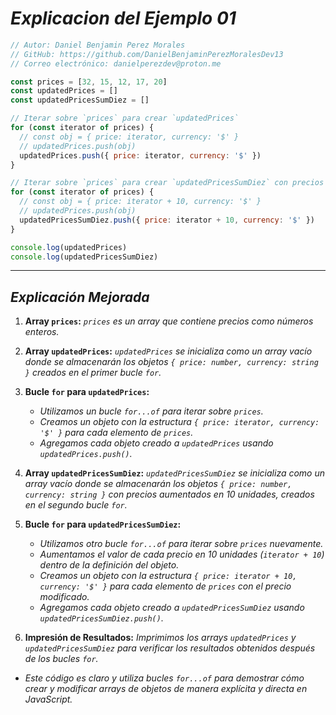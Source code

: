 <!-- Autor: Daniel Benjamin Perez Morales -->
<!-- GitHub: https://github.com/DanielBenjaminPerezMoralesDev13 -->
<!-- Gitlab: https://gitlab.com/DanielBenjaminPerezMoralesDev13 -->
<!-- Correo electrónico: danielperezdev@proton.me -->

# ***Explicacion del Ejemplo 01***

```javascript
// Autor: Daniel Benjamin Perez Morales
// GitHub: https://github.com/DanielBenjaminPerezMoralesDev13
// Correo electrónico: danielperezdev@proton.me

const prices = [32, 15, 12, 17, 20]
const updatedPrices = []
const updatedPricesSumDiez = []

// Iterar sobre `prices` para crear `updatedPrices`
for (const iterator of prices) {
  // const obj = { price: iterator, currency: '$' }
  // updatedPrices.push(obj)
  updatedPrices.push({ price: iterator, currency: '$' })
}

// Iterar sobre `prices` para crear `updatedPricesSumDiez` con precios aumentados en 10 unidades
for (const iterator of prices) {
  // const obj = { price: iterator + 10, currency: '$' }
  // updatedPrices.push(obj)
  updatedPricesSumDiez.push({ price: iterator + 10, currency: '$' })
}

console.log(updatedPrices)
console.log(updatedPricesSumDiez)
```

---

## ***Explicación Mejorada***

1. **Array `prices`:** *`prices` es un array que contiene precios como números enteros.*

2. **Array `updatedPrices`:** *`updatedPrices` se inicializa como un array vacío donde se almacenarán los objetos `{ price: number, currency: string }` creados en el primer bucle `for`.*

3. **Bucle `for` para `updatedPrices`:**
   - *Utilizamos un bucle `for...of` para iterar sobre `prices`.*
   - *Creamos un objeto con la estructura `{ price: iterator, currency: '$' }` para cada elemento de `prices`.*
   - *Agregamos cada objeto creado a `updatedPrices` usando `updatedPrices.push()`.*

4. **Array `updatedPricesSumDiez`:** *`updatedPricesSumDiez` se inicializa como un array vacío donde se almacenarán los objetos `{ price: number, currency: string }` con precios aumentados en 10 unidades, creados en el segundo bucle `for`.*

5. **Bucle `for` para `updatedPricesSumDiez`:**
   - *Utilizamos otro bucle `for...of` para iterar sobre `prices` nuevamente.*
   - *Aumentamos el valor de cada precio en 10 unidades (`iterator + 10`) dentro de la definición del objeto.*
   - *Creamos un objeto con la estructura `{ price: iterator + 10, currency: '$' }` para cada elemento de `prices` con el precio modificado.*
   - *Agregamos cada objeto creado a `updatedPricesSumDiez` usando `updatedPricesSumDiez.push()`.*

6. **Impresión de Resultados:** *Imprimimos los arrays `updatedPrices` y `updatedPricesSumDiez` para verificar los resultados obtenidos después de los bucles `for`.*

- *Este código es claro y utiliza bucles `for...of` para demostrar cómo crear y modificar arrays de objetos de manera explícita y directa en JavaScript.*

